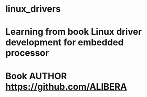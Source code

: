 # linux_drivers
# Learning from book Linux driver development for embedded processor
# Book AUTHOR https://github.com/ALIBERA
